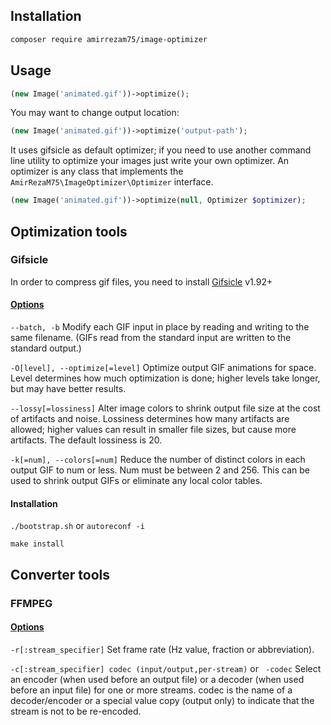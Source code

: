 ## Installation
```bash
composer require amirrezam75/image-optimizer
```
## Usage

```php
(new Image('animated.gif'))->optimize();
```

You may want to change output location:

```php
(new Image('animated.gif'))->optimize('output-path');
```

It uses gifsicle as default optimizer; if you need to use another command line utility to optimize your images just write your own optimizer.
An optimizer is any class that implements the ``AmirRezaM75\ImageOptimizer\Optimizer`` interface.

```php
(new Image('animated.gif'))->optimize(null, Optimizer $optimizer);
```

## Optimization tools

### Gifsicle
In order to compress gif files, you need to install [Gifsicle](https://github.com/kohler/gifsicle) v1.92+

#### [Options](http://www.lcdf.org/gifsicle/man.html)
``--batch, -b`` Modify each GIF input in place by reading and writing to the same filename. (GIFs read from the standard input are written to the standard output.)

``-O[level], --optimize[=level]``
Optimize output GIF animations for space. Level determines how much optimization is done; higher levels take longer, but may have better results.

``--lossy[=lossiness]``
Alter image colors to shrink output file size at the cost of artifacts and noise. Lossiness determines how many artifacts are allowed; higher values can result in smaller file sizes, but cause more artifacts. The default lossiness is 20.

``-k[=num], --colors[=num]``
Reduce the number of distinct colors in each output GIF to num or less. Num must be between 2 and 256. This can be used to shrink output GIFs or eliminate any local color tables.

#### Installation
``./bootstrap.sh`` or ``autoreconf -i``

``make install``


## Converter tools

### FFMPEG

#### [Options](https://ffmpeg.org/ffmpeg.html)
``-r[:stream_specifier]`` Set frame rate (Hz value, fraction or abbreviation).

``-c[:stream_specifier] codec (input/output,per-stream)`` or `` -codec``
Select an encoder (when used before an output file) or a decoder (when used before an input file) for one or more streams. codec is the name of a decoder/encoder or a special value copy (output only) to indicate that the stream is not to be re-encoded.
